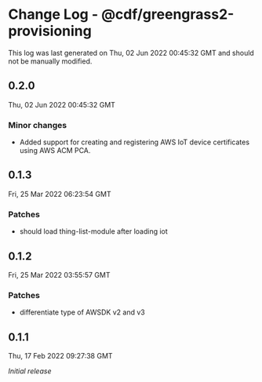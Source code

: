 # Change Log - @cdf/greengrass2-provisioning

This log was last generated on Thu, 02 Jun 2022 00:45:32 GMT and should not be manually modified.

## 0.2.0
Thu, 02 Jun 2022 00:45:32 GMT

### Minor changes

- Added support for creating and registering AWS IoT device certificates using AWS ACM PCA.

## 0.1.3
Fri, 25 Mar 2022 06:23:54 GMT

### Patches

- should load thing-list-module after loading iot

## 0.1.2
Fri, 25 Mar 2022 03:55:57 GMT

### Patches

- differentiate type of AWSDK v2 and v3

## 0.1.1
Thu, 17 Feb 2022 09:27:38 GMT

_Initial release_

